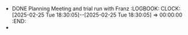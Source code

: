- DONE Planning Meeting and trial run with Franz
  :LOGBOOK:
  CLOCK: [2025-02-25 Tue 18:30:05]--[2025-02-25 Tue 18:30:05] =>  00:00:00
  :END:
-